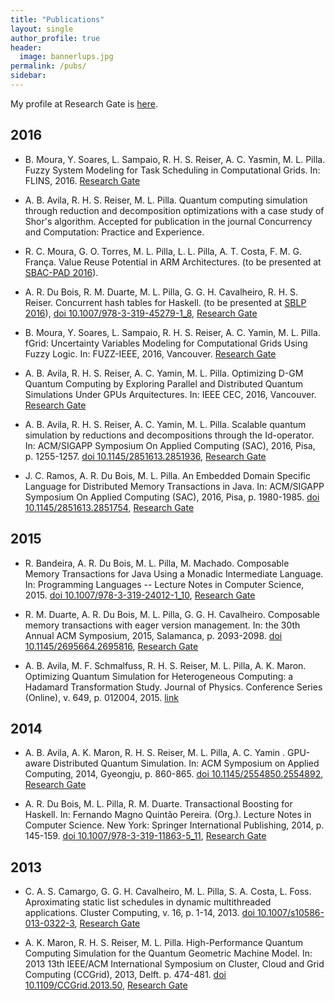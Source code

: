 ```yaml
---
title: "Publications"
layout: single
author_profile: true
header:
  image: bannerlups.jpg
permalink: /pubs/
sidebar:
---
```


My profile at Research Gate is [here](https://www.researchgate.net/profile/Mauricio_Pilla).

## 2016

* B. Moura, Y. Soares, L. Sampaio, R. H. S. Reiser, A. C. Yasmin, M. L. Pilla. Fuzzy System Modeling for Task Scheduling in Computational Grids. In: FLINS, 2016. [Research Gate](https://www.researchgate.net/publication/305781633_FUZZY_SYSTEM_MODELING_FOR_TASK_SCHEDULING_IN_COMPUTATIONAL_GRIDS)

* A. B. Avila, R. H. S. Reiser, M. L. Pilla. Quantum computing simulation through reduction and decomposition optimizations with a case study of Shor's algorithm. Accepted for publication in the journal Concurrency and Computation: Practice and Experience.

* R. C. Moura, G. O. Torres, M. L. Pilla, L. L. Pilla, A. T. Costa, F. M. G. França. Value Reuse Potential in ARM Architectures. (to be presented at [SBAC-PAD 2016](http://www2.sbc.org.br/sbac/2016/)).

* A. R. Du Bois, R. M. Duarte, M. L. Pilla, G. G. H. Cavalheiro, R. H. S. Reiser. Concurrent hash tables for Haskell. (to be presented at [SBLP 2016](http://cbsoft.org/sblp2016)), [doi 10.1007/978-3-319-45279-1_8](http://dx.doi.org/10.1007/978-3-319-45279-1_8), [Research Gate](https://www.researchgate.net/publication/308277708_Concurrent_Hash_Tables_for_Haskell)

* B. Moura, Y. Soares, L. Sampaio, R. H. S. Reiser, A. C. Yamin, M. L. Pilla. fGrid: Uncertainty Variables Modeling for Computational Grids Using Fuzzy Logic. In: FUZZ-IEEE, 2016, Vancouver. [Research Gate](https://www.researchgate.net/publication/308761914_fGrid_Uncertainty_Variables_Modeling_for_Computational_Grids_using_Fuzzy_Logic?ev=prf_pub)

* A. B. Avila, R. H. S. Reiser, A. C. Yamin,  M. L. Pilla. Optimizing D-GM Quantum Computing by Exploring Parallel and Distributed Quantum Simulations Under GPUs Arquitectures. In: IEEE CEC, 2016, Vancouver. [Research Gate](https://www.researchgate.net/publication/308761725_Optimizing_D-GM_quantum_computing_by_exploring_parallel_and_distributed_quantum_simulations_under_GPUs_arquitecture?ev=prf_pub)

* A. B. Avila, R. H. S. Reiser, A. C. Yamin,  M. L. Pilla. Scalable quantum simulation by reductions and decompositions through the Id-operator. In: ACM/SIGAPP Symposium On Applied Computing (SAC), 2016, Pisa, p. 1255-1257. [doi 10.1145/2851613.2851936](http://dx.doi.org/10.1145/2851613.2851936), [Research Gate](https://www.researchgate.net/publication/303382069_Scalable_quantum_simulation_by_reductions_and_decompositions_through_the_Id-operator)

* J. C. Ramos, A. R. Du Bois, M. L. Pilla. An Embedded Domain Specific Language for Distributed Memory Transactions in Java. In: ACM/SIGAPP Symposium On Applied Computing (SAC), 2016, Pisa, p. 1980-1985. [doi 10.1145/2851613.2851754](http://dx.doi.org/10.1145/2851613.2851754), [Research Gate](https://www.researchgate.net/publication/303382217_An_Embedded_Domain_Specific_Language_for_Distributed_Memory_Transactions_in_Java)

## 2015

* R. Bandeira, A. R. Du Bois, M. L. Pilla, M. Machado. Composable Memory Transactions for Java Using a Monadic Intermediate Language. In: Programming Languages -- Lecture Notes in Computer Science, 2015. [doi 10.1007/978-3-319-24012-1_10](http://dx.doi.org/10.1007/978-3-319-24012-1_10), [Research Gate](https://www.researchgate.net/publication/300251856_Composable_Memory_Transactions_for_Java_Using_a_Monadic_Intermediate_Language)

* R. M. Duarte, A. R. Du Bois, M. L. Pilla, G. G. H. Cavalheiro. Composable memory transactions with eager version management. In: the 30th Annual ACM Symposium, 2015, Salamanca, p. 2093-2098. [doi 10.1145/2695664.2695816](http://dx.doi.org/10.1145/2695664.2695816), [Research Gate](https://www.researchgate.net/publication/308381653_Composable_Memory_Transactions_with_Eager_Version_Management?ev=prf_pub)

* A. B. Avila, M. F. Schmalfuss, R. H. S. Reiser, M. L. Pilla, A. K. Maron. Optimizing Quantum Simulation for Heterogeneous Computing: a Hadamard Transformation Study. Journal of Physics. Conference Series (Online), v. 649, p. 012004, 2015. [link](http://iopscience.iop.org/article/10.1088/1742-6596/649/1/012004/meta;jsessionid=351ADFB6C3018598913F7D6773DC4B79.c3.iopscience.cld.iop.org)

## 2014

* A. B. Avila, A. K. Maron, R. H. S. Reiser, M. L. Pilla, A. C. Yamin . GPU-aware Distributed Quantum Simulation. In: ACM Symposium on Applied Computing, 2014, Gyeongju, p. 860-865. [doi 10.1145/2554850.2554892](http://dx.doi.org/10.1145/2554850.2554892), [Research Gate](https://www.researchgate.net/publication/261236269_GPU-aware_Distributed_Quantum_Simulation)

* A. R. Du Bois, M. L. Pilla, R. M. Duarte. Transactional Boosting for Haskell. In: Fernando Magno Quintão Pereira. (Org.). Lecture Notes in Computer Science. New York: Springer International Publishing, 2014, p. 145-159. [doi 10.1007/978-3-319-11863-5_11](http://dx.doi.org/10.1007%2F978-3-319-11863-5_11), [Research Gate](https://www.researchgate.net/publication/291576265_Transactional_Boosting_for_Haskell)

## 2013

* C. A. S. Camargo, G. G. H. Cavalheiro, M. L. Pilla, S. A. Costa, L. Foss. Aproximating static list schedules in dynamic multithreaded applications. Cluster Computing, v. 16, p. 1-14, 2013. [doi 10.1007/s10586-013-0322-3](http://dx.doi.irg/10.1007%2Fs10586-013-0322-3), [Research Gate](https://www.researchgate.net/publication/259781296_Aproximating_static_list_schedules_in_dynamic_multithreaded_applications)

* A. K. Maron, R. H. S. Reiser, M. L. Pilla. High-Performance Quantum Computing Simulation for the Quantum Geometric Machine Model. In: 2013 13th IEEE/ACM International Symposium on Cluster, Cloud and Grid Computing (CCGrid), 2013, Delft. p. 474-481. [doi 10.1109/CCGrid.2013.50](http://dx.doi.org/10.1109/CCGrid.2013.50), [Research Gate](https://www.researchgate.net/publication/236694652_High-Performance_Quantum_Computing_Simulation_for_the_Quantum_Geometric_Machine_Model)
